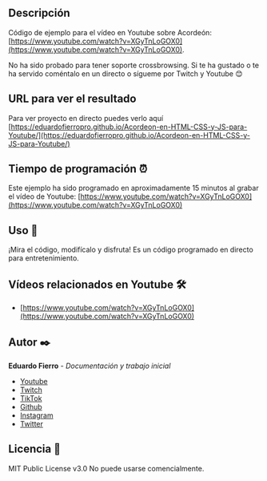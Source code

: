 ## Descripción
Código de ejemplo para el vídeo en Youtube sobre Acordeón: [https://www.youtube.com/watch?v=XGyTnLoGOX0](https://www.youtube.com/watch?v=XGyTnLoGOX0).

No ha sido probado para tener soporte crossbrowsing.
Si te ha gustado o te ha servido coméntalo en un directo o sígueme por Twitch y Youtube 😊

## URL para ver el resultado
Para ver proyecto en directo puedes verlo aquí [https://eduardofierropro.github.io/Acordeon-en-HTML-CSS-y-JS-para-Youtube/](https://eduardofierropro.github.io/Acordeon-en-HTML-CSS-y-JS-para-Youtube/)

## Tiempo de programación ⏰
Este ejemplo ha sido programado en aproximadamente 15 minutos al grabar el vídeo de Youtube: [https://www.youtube.com/watch?v=XGyTnLoGOX0](https://www.youtube.com/watch?v=XGyTnLoGOX0)

## Uso 🚀
¡Mira el código, modifícalo y disfruta!
Es un código programado en directo para entretenimiento.

## Vídeos relacionados en Youtube 🛠️
* [https://www.youtube.com/watch?v=XGyTnLoGOX0](https://www.youtube.com/watch?v=XGyTnLoGOX0)


## Autor ✒️
**Eduardo Fierro** - *Documentación y trabajo inicial*
* [Youtube](https://youtube.com/EduardoFierroPro?sub_confirmation=1)
* [Twitch](https://twitch.tv/eduardofierropro)
* [TikTok](https://www.tiktok.com/@eduardofierro.pro?)
* [Github](https://github.com/eduardofierropro)
* [Instagram](https://instagram.com/eduardofierro.pro)
* [Twitter](https://twitter.com/edfierropro)

## Licencia 📄
MIT Public License v3.0
No puede usarse comencialmente.